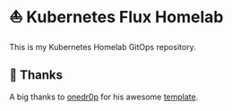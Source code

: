 # ⛵ Kubernetes Flux Homelab

This is my Kubernetes Homelab GitOps repository.

## 🤝 Thanks

A big thanks to [onedr0p](https://github.com/onedr0p) for his awesome [template](https://github.com/onedr0p/cluster-template).
